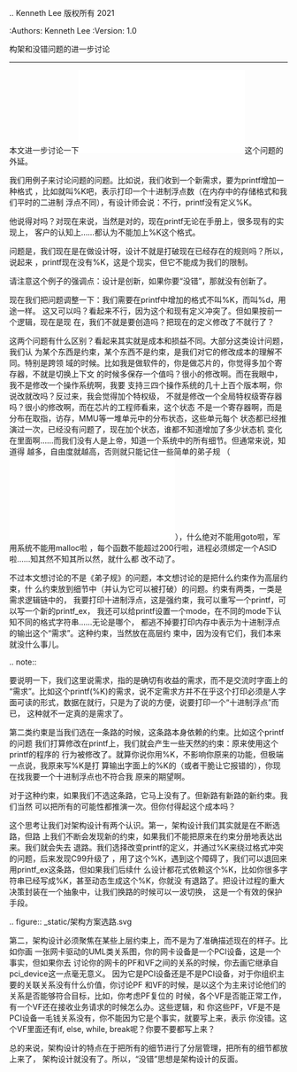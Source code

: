 .. Kenneth Lee 版权所有 2021

:Authors: Kenneth Lee
:Version: 1.0

构架和没错问题的进一步讨论
***************************************

本文进一步讨论一下![](架构设计的大忌：我没错.md)这个问题的外延。

我们用例子来讨论问题的问题。比如说，我们收到一个新需求，要为printf增加一种格式
，比如就叫%K吧，表示打印一个十进制浮点数（在内存中的存储格式和我们平时的二进制
浮点不同），有设计师会说：不行，printf没有定义%K。

他说得对吗？对现在来说，当然是对的，现在printf无论在手册上，很多现有的实现上，
客户的认知上……都认为不能加上%K这个格式。

问题是，我们现在是在做设计呀，设计不就是打破现在已经存在的规则吗？所以，说起来
，printf现在没有%K，这是个现实，但它不能成为我们的限制。

请注意这个例子的强调点：设计是创新，如果你要“没错”，那就没有创新了。

现在我们把问题调整一下：我们需要在printf中增加的格式不叫%K，而叫%d，用途一样。
这又可以吗？看起来不行，因为这个和现有定义冲突了。但如果按前一个逻辑，现在是现
在，我们不就是要创造吗？把现在的定义修改了不就行了？

这两个问题有什么区别？看起来其实就是成本和损益不同。大部分这类设计问题，我们认
为某个东西是约束，某个东西不是约束，是我们对它的修改成本的理解不同。特别是跨领
域的时候。比如我是做软件的，你是做芯片的，你觉得多加个寄存器，不就是切换上下文
的时候多保存一个值吗？很小的修改啊。而在我眼中，我不是修改一个操作系统啊，我要
支持三四个操作系统的几十上百个版本啊，你说改就改吗？反过来，我会觉得加个特权级，
不就是修改一个全局特权级寄存器吗？很小的修改啊，而在芯片的工程师看来，这个状态
不是一个寄存器啊，而是分布在取指，访存，MMU等一堆单元中的分布状态，这些单元每个
状态都已经推演过一次，已经没有问题了，现在加个状态，谁都不知道增加了多少状态机
变化在里面啊……而我们没有人是上帝，知道一个系统中的所有细节。但通常来说，知道得
越多，自由度就越高，否则就只能记住一些简单的弟子规
（![](再谈《弟子规》问题.md)），什么绝对不能用goto啦，军用系统不能用malloc啦
，每个函数不能超过200行啦，进程必须绑定一个ASID啦……知其然不知其所以然，就什么都
改不动了。

不过本文想讨论的不是《弟子规》的问题，本文想讨论的是把什么约束作为高层约束，什
么约束放到细节中（并认为它可以被打破）的问题。约束有两类，一类是需求逻辑链中的，
我要打印十进制浮点，这是强约束，我可以重写一个printf，可以写一个新的printf_ex，
我还可以给printf设置一个mode，在不同的mode下认知不同的格式字符串……无论是哪个，
都逃不掉要打印内存中表示为十进制浮点的输出这个“需求”。这种约束，当然放在高层约
束中，因为没有它们，我们本来就没什么事儿。

.. note::
   
   要说明一下，我们这里说需求，指的是确切有收益的需求，而不是交流时字面上的
   “需求”。比如这个printf(%K)的需求，说不定需求方并不在乎这个打印必须是人字
   面可读的形式，数据在就行，只是为了说的方便，说要打印一个“十进制浮点”而已，
   这种就不一定真的是需求了。

第二类约束是当我们选在一条路的时候，这条路本身依赖的约束。比如这个printf的问题
我们打算修改在printf上，我们就会产生一些天然的约束：原来使用这个printf的程序的
行为被修改了。就算你说你用%K，不影响你原来的功能，但极端一点说，我原来写%K是打
算输出字面上的%K的（或者干脆让它报错的），你现在找我要一个十进制浮点也不符合我
原来的期望啊。

对于这种约束，如果我们不选这条路，它马上没有了。但新路有新路的新约束。我们当然
可以把所有的可能性都推演一次。但你付得起这个成本吗？

这个思考让我们对架构设计有两个认识。第一，架构设计我们其实就是在不断选路，但路
上我们不断会发现新的约束，如果我们不能把原来在约束分册地表达出来。我们就会失去
退路。我们选择改变printf的定义，并通过%K来绕过格式冲突的问题，后来发现C99升级了
，用了这个%K，遇到这个障碍了，我们可以退回来用printf_ex这条路，但如果我们后续什
么设计都花式依赖这个%K，比如你很多字符串已经写成%K，甚至动态生成这个%K，你就没
有退路了。把设计过程的重大决策封装在一个抽象中，让我们换路的时候可以一波切换，
这是一个有效的保护手段。

.. figure:: _static/架构方案选路.svg

第二，架构设计必须聚焦在某些上层约束上，而不是为了准确描述现在的样子。比如你画
一张网卡驱动的UML类关系图，你的网卡设备是一个PCI设备，这是一个事实，但如果你去
讨论你的网卡的PF和VF之间的关系的时候，你去画它继承自pci_device这一点毫无意义。
因为它是PCI设备还是不是PCI设备，对于你组织主要的关联关系没有什么价值，你讨论PF
和VF的时候，是以这个为主来讨论他们的关系是否能够符合目标，比如，你考虑PF复位的
时候，各个VF是否能正常工作，有一个VF还在接收业务请求的时候怎么办。这些逻辑，和
你这些PF，VF是不是PCI设备一毛钱关系没有，你不能因为它是个事实，就要写上来，表示
你没错。这个VF里面还有if, else, while, break呢？你要不要都写上来？

总的来说，架构设计的特点在于把所有的细节进行了分层管理，把所有的细节都放上来了，
架构设计就没有了。所以，“没错”思想是架构设计的反面。
